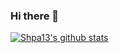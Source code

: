 ### Hi there 👋
[![Shpa13's github stats](https://github-readme-stats.vercel.app/api?username=shpa13&count_private=true&show_icons=true)](https://github.com/anuraghazra/github-readme-stats)
<!--
**Shpa13/Shpa13** is a ✨ _special_ ✨ repository because its `README.md` (this file) appears on your GitHub profile.

Here are some ideas to get you started:

- 🔭 I’m currently working on ...
- 🌱 I’m currently learning ...
- 👯 I’m looking to collaborate on ...
- 🤔 I’m looking for help with ...
- 💬 Ask me about ...
- 📫 How to reach me: ...
- 😄 Pronouns: ...
- ⚡ Fun fact: ...
-->
